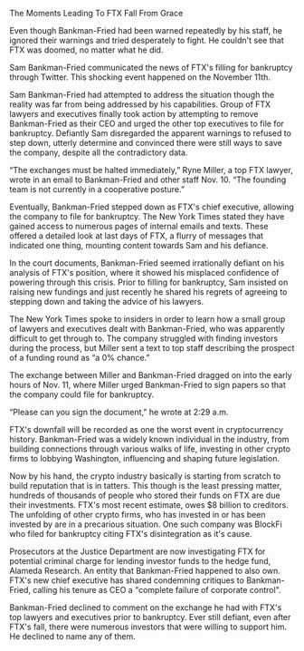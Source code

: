 The Moments Leading To FTX Fall From Grace

Even though Bankman-Fried had been warned repeatedly by his staff, he ignored their warnings and tried desperately to fight. He couldn't see that FTX was doomed, no matter what he did.

Sam Bankman-Fried communicated the news of FTX's filling for bankruptcy through Twitter. This shocking event happened on the November 11th.

Sam Bankman-Fried had attempted to address the situation though the reality was far from being addressed by his capabilities. Group of FTX lawyers and executives finally took action by attempting to remove Bankman-Fried as their CEO and urged the other top executives to file for bankruptcy. Defiantly Sam disregarded the apparent warnings to refused to step down, utterly determine and convinced there were still ways to save the company, despite all the contradictory data.

“The exchanges must be halted immediately,” Ryne Miller, a top FTX lawyer, wrote in an email to Bankman-Fried and other staff Nov. 10. “The founding team is not currently in a cooperative posture.”

Eventually, Bankman-Fried stepped down as FTX's chief executive, allowing the company to file for bankruptcy. The New York Times stated they have gained access to numerous pages of internal emails and texts. These offered a detailed look at last days of FTX, a flurry of messages that indicated one thing, mounting content towards Sam and his defiance.

In the court documents, Bankman-Fried seemed irrationally defiant on his analysis of FTX's position, where it showed his misplaced confidence of powering through this crisis. Prior to filling for bankruptcy, Sam insisted on raising new fundings and just recently he shared his regrets of agreeing to stepping down and taking the advice of his lawyers.

The New York Times spoke to insiders in order to learn how a small group of lawyers and executives dealt with Bankman-Fried, who was apparently difficult to get through to. The company struggled with finding investors during the process, but Miller sent a text to top staff describing the prospect of a funding round as “a 0% chance.”

The exchange between Miller and Bankman-Fried dragged on into the early hours of Nov. 11, where Miller urged Bankman-Fried to sign papers so that the company could file for bankruptcy.

“Please can you sign the document,” he wrote at 2:29 a.m.

FTX's downfall will be recorded as one the worst event in cryptocurrency history. Bankman-Fried was a widely known individual in the industry, from building connections through various walks of life, investing in other crypto firms to lobbying Washington, influencing and shaping future legislation.

Now by his hand, the crypto industry basically is starting from scratch to build reputation that is in tatters. This though is the least pressing matter, hundreds of thousands of people who stored their funds on FTX are due their investments. FTX's most recent estimate, owes $8 billion to creditors. The unfolding of other crypto firms, who has invested in or has been invested by are in a precarious situation. One such company was BlockFi who filed for bankruptcy citing FTX's disintegration as it's cause.

Prosecutors at the Justice Department are now investigating FTX for potential criminal charge for lending investor funds to the hedge fund, Alameda Research. An entity that Bankman-Fried happened to also own. FTX's new chief executive has shared condemning critiques to Bankman-Fried, calling his tenure as CEO a "complete failure of corporate control".

Bankman-Fried declined to comment on the exchange he had with FTX's top lawyers and executives prior to bankruptcy. Ever still defiant, even after FTX's fall, there were numerous investors that were willing to support him. He declined to name any of them.

